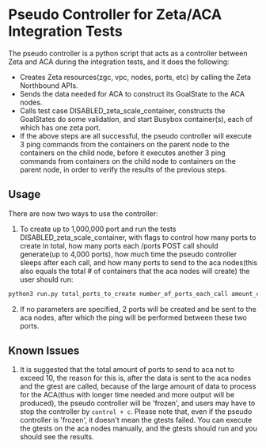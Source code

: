 # Pseudo Controller for Zeta/ACA Integration Tests

The pseudo controller is a python script that acts as a controller between Zeta and ACA during the integration tests, and it does the following:

- Creates Zeta resources(zgc, vpc, nodes, ports, etc) by calling the Zeta Northbound APIs.
- Sends the data needed for ACA to construct its GoalState to the ACA nodes.
- Calls test case DISABLED_zeta_scale_container, constructs the GoalStates do some validation, and start Busybox container(s), each of which has one zeta port.
- If the above steps are all successful, the pseudo controller will execute 3 ping commands from the containers on the parent node to the containers on the child node, before it executes another 3 ping commands from containers on the child node to containers on the parent node, in order to verify the results of the previous steps.

## Usage

There are now two ways to use the controller:

1. To create up to 1,000,000 port and run the tests DISABLED_zeta_scale_container, with flags to control how many ports to create in total, how many ports each /ports POST call should generate(up to 4,000 ports), how much time the pseudo controller sleeps after each call, and how many ports to send to the aca nodes(this also equals the total # of containers that the aca nodes will create) the user should run:

```sh
python3 run.py total_ports_to_create number_of_ports_each_call amount_of_time_to_sleep amount_of_ports_to_send_to_aca
```

2. If no parameters are specified, 2 ports will be created and be sent to the aca nodes, after which the ping will be performed between these two ports.

## Known Issues

1. It is suggested that the total amount of ports to send to aca not to exceed 10, the reason for this is, after the data is sent to the aca nodes and the gtest are called, because of the large amount of data to process for the ACA(thus with longer time needed and more output will be produced), the pseudo controller will be 'frozen', and users may have to stop the controller by `control + c`.
Please note that, even if the pseudo controller is 'frozen', it doesn't mean the gtests failed. You can execute the gtests on the aca nodes manually, and the gtests should run and you should see the results.
